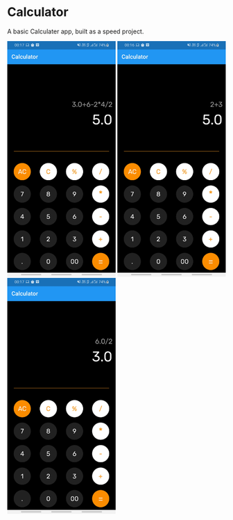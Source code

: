 # Calculator

A basic Calculater app, built as a speed project.


<img src="assests/ss1.jpg" width="250">
<img src="assests/ss2.jpg" width="250">
<img src="assests/ss3.jpg" width="250">

